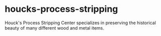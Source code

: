 # houcks-process-stripping
Houck's Process Stripping Center specializes in preserving the historical beauty of many different wood and metal items.
